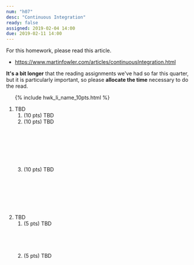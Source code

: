 ```yaml
---
num: "h07"
desc: "Continuous Integration"
ready: false
assigned: 2019-02-04 14:00
due: 2019-02-11 14:00
---
```


<div style="display:none;">https://ucsb-cs48.github.io/w19/hwk/h06/</div>

For this homework, please read this article.  

* <https://www.martinfowler.com/articles/continuousIntegration.html>

**It's a bit longer** that the reading
assignments we've had so far this quarter, but it is particularly important, so
please **allocate the time** necessary to do the read.


<ol>

{% include hwk_li_name_10pts.html %}

<li style="margin-bottom:8em;" markdown="1">  TBD


<ol>

<li style="margin-bottom:0em;" markdown="1"> (10 pts) TBD
</li>

<li style="margin-bottom:8em;" markdown="1"> (10 pts) TBD
</li>

<li style="margin-bottom:1em;" markdown="1"> (10 pts) TBD
</li>

</ol>

<div class="pagebreak">
</div>

</li>



<li markdown="1"> TBD


<ol>
<li style="margin-bottom:5em;" > (5 pts) TBD
</li>

<li style="margin-bottom:5em;" > (5 pts) TBD
</li>



</ol>
  
</li>




</ol>

